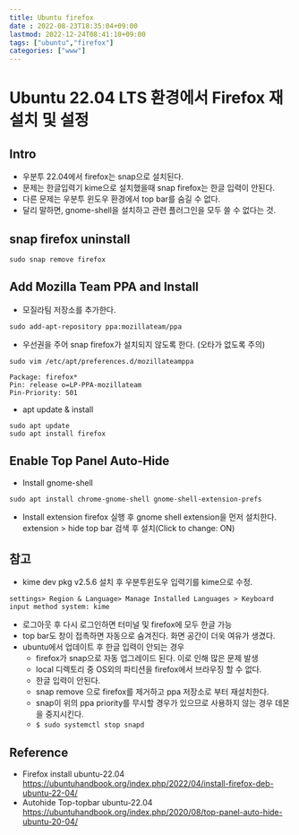 ```yaml
---
title: Ubuntu firefox
date : 2022-08-23T18:35:04+09:00
lastmod: 2022-12-24T08:41:10+09:00
tags: ["ubuntu","firefox"]
categories: ["www"]
---
```


# Ubuntu 22.04 LTS 환경에서 Firefox 재설치 및 설정

## Intro

* 우분투 22.04에서 firefox는 snap으로 설치된다.
* 문제는 한글입력기 kime으로 설치했을때 snap firefox는 한글 입력이 안된다.
* 다른 문제는 우분투 윈도우 환경에서 top bar를 숨길 수 없다.
* 달리 말하면, gnome-shell을 설치하고 관련 플러그인을 모두 쓸 수 없다는 것.

## snap firefox uninstall
```console
sudo snap remove firefox
```

## Add Mozilla Team PPA and Install

* 모질라팀 저장소를 추가한다. 
```console
sudo add-apt-repository ppa:mozillateam/ppa
```
* 우선권을 주어 snap firefox가 설치되지 않도록 한다. (오타가 없도록 주의)
```console
sudo vim /etc/apt/preferences.d/mozillateamppa
```

```
Package: firefox*
Pin: release o=LP-PPA-mozillateam
Pin-Priority: 501
```
* apt update & install
  
```console
sudo apt update
sudo apt install firefox
```

## Enable Top Panel Auto-Hide

* Install gnome-shell
```console
sudo apt install chrome-gnome-shell gnome-shell-extension-prefs
```
* Install extension
firefox 실행 후 gnome shell extension을 먼저 설치한다.
extension > hide top bar 검색 후 설치(Click to change: ON)

## 참고
* kime dev pkg v2.5.6 설치 후 우분투윈도우 입력기를 kime으로 수정.
```
settings> Region & Language> Manage Installed Languages > Keyboard input method system: kime
```
* 로그아웃 후 다시 로그인하면 터미널 및 firefox에 모두 한글 가능
* top bar도 창이 접촉하면 자동으로 숨겨진다. 화면 공간이 더욱 여유가 생겼다.
* ubuntu에서 업데이트 후 한글 입력이 안되는 경우
  - firefox가 snap으로 자동 업그레이드 된다. 이로 인해 많은 문제 발생
  - local 디렉토리 중 OS외의 파티션을 firefox에서 브라우징 할 수 없다.
  - 한글 입력이 안된다.
  - snap remove 으로 firefox를 제거하고 ppa 저장소로 부터 재설치한다.
  - snap이 위의 ppa priority를 무시할 경우가 있으므로 사용하지 않는 경우 데몬을 중지시킨다.
  - `$ sudo systemctl stop snapd`

## Reference

* Firefox install ubuntu-22.04
<https://ubuntuhandbook.org/index.php/2022/04/install-firefox-deb-ubuntu-22-04/>
* Autohide Top-topbar ubuntu-22.04
<https://ubuntuhandbook.org/index.php/2020/08/top-panel-auto-hide-ubuntu-20-04/>

